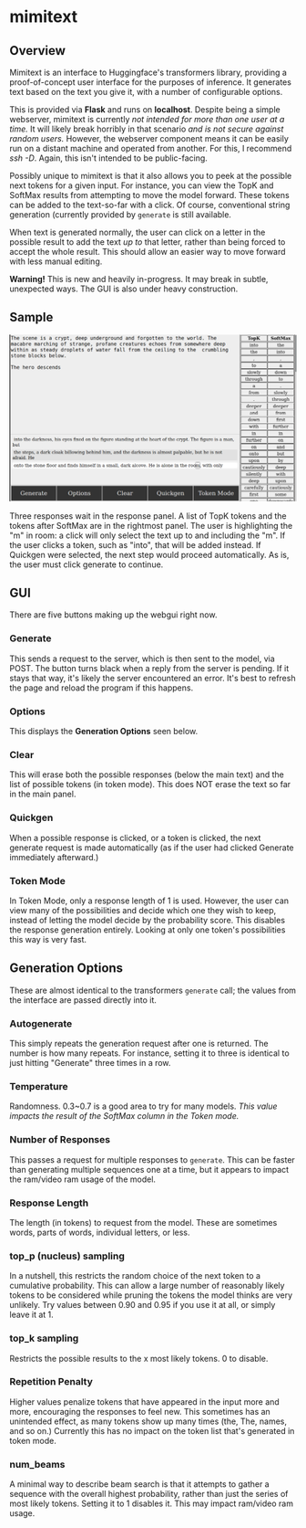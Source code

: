# mimitext

## Overview

Mimitext is an interface to Huggingface's transformers library, providing a proof-of-concept user interface for the purposes of inference. It generates text based on the text you give it, with a number of configurable options.

This is provided via **Flask** and runs on **localhost**. Despite being a simple webserver, mimitext is currently *not intended for more than one user at a time.* It will likely break horribly in that scenario *and is not secure against random users.* However, the webserver component means it can be easily run on a distant machine and operated from another. For this, I recommend *ssh -D*. Again, this isn't intended to be public-facing.

Possibly unique to mimitext is that it also allows you to peek at the possible next tokens for a given input. For instance, you can view the TopK and SoftMax results from attempting to move the model forward. These tokens can be added to the text-so-far with a click. Of course, conventional string generation (currently provided by `generate` is still available.

When text is generated normally, the user can click on a letter in the possible result to add the text *up to* that letter, rather than being forced to accept the whole result. This should allow an easier way to move forward with less manual editing.

**Warning!** This is new and heavily in-progress. It may break in subtle, unexpected ways. The GUI is also under heavy construction.

## Sample
![Example](demo/demo_01.png)

Three responses wait in the response panel. A list of TopK tokens and the tokens after SoftMax are in the rightmost panel. The user is highlighting the "m" in room: a click will only select the text up to and including the "m". If the user clicks a token, such as "into", that will be added instead. If Quickgen were selected, the next step would proceed automatically. As is, the user must click generate to continue.

## GUI
There are five buttons making up the webgui right now.

### Generate
This sends a request to the server, which is then sent to the model, via POST. The button turns black when a reply from the server is pending. If it stays that way, it's likely the server encountered an error. It's best to refresh the page and reload the program if this happens.

### Options
This displays the **Generation Options** seen below.

### Clear
This will erase both the possible responses (below the main text) and the list of possible tokens (in token mode). This does NOT erase the text so far in the main panel.

### Quickgen
When a possible response is clicked, or a token is clicked, the next generate request is made automatically (as if the user had clicked Generate immediately afterward.)

### Token Mode
In Token Mode, only a response length of 1 is used. However, the user can view many of the possibilities and decide which one they wish to keep, instead of letting the model decide by the probability score. This disables the response generation entirely. Looking at only one token's possibilities this way is very fast.

## Generation Options
These are almost identical to the transformers `generate` call; the values from the interface are passed directly into it.

### Autogenerate
This simply repeats the generation request after one is returned. The number is how many repeats. For instance, setting it to three is identical to just hitting "Generate" three times in a row.

### Temperature
Randomness. 0.3~0.7 is a good area to try for many models. *This value impacts the result of the SoftMax column in the Token mode.*

### Number of Responses
This passes a request for multiple responses to `generate`. This can be faster than generating multiple sequences one at a time, but it appears to impact the ram/video ram usage of the model.

### Response Length
The length (in tokens) to request from the model. These are sometimes words, parts of words, individual letters, or less.

### top_p (nucleus) sampling
In a nutshell, this restricts the random choice of the next token to a cumulative probability. This can allow a large number of reasonably likely tokens to be considered while pruning the tokens the model thinks are very unlikely. Try values between 0.90 and 0.95 if you use it at all, or simply leave it at 1.

### top_k sampling
Restricts the possible results to the x most likely tokens. 0 to disable.

### Repetition Penalty
Higher values penalize tokens that have appeared in the input more and more, encouraging the responses to feel new. This sometimes has an unintended effect, as many tokens show up many times (the, The, names, and so on.)
Currently this has no impact on the token list that's generated in token mode.

### num_beams
A minimal way to describe beam search is that it attempts to gather a sequence with the overall highest probability, rather than just the series of most likely tokens. Setting it to 1 disables it. This may impact ram/video ram usage.
